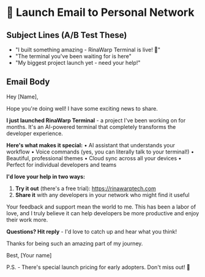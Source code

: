 # 🚀 Launch Email to Personal Network

## Subject Lines (A/B Test These)
- "I built something amazing - RinaWarp Terminal is live! 🚀"
- "The terminal you've been waiting for is here"
- "My biggest project launch yet - need your help!"

## Email Body

Hey [Name],

Hope you're doing well! I have some exciting news to share.

**I just launched RinaWarp Terminal** - a project I've been working on for months. It's an AI-powered terminal that completely transforms the developer experience.

**Here's what makes it special:**
• AI assistant that understands your workflow
• Voice commands (yes, you can literally talk to your terminal!)
• Beautiful, professional themes
• Cloud sync across all your devices
• Perfect for individual developers and teams

**I'd love your help in two ways:**

1. **Try it out** (there's a free trial): https://rinawarptech.com
2. **Share it** with any developers in your network who might find it useful

Your feedback and support mean the world to me. This has been a labor of love, and I truly believe it can help developers be more productive and enjoy their work more.

**Questions? Hit reply** - I'd love to catch up and hear what you think!

Thanks for being such an amazing part of my journey.

Best,
[Your name]

P.S. - There's special launch pricing for early adopters. Don't miss out! 🌊
